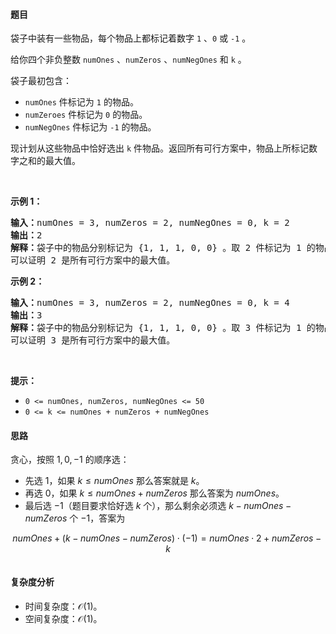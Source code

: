 #### 题目  

<p>袋子中装有一些物品，每个物品上都标记着数字 <code>1</code> 、<code>0</code> 或 <code>-1</code> 。</p>

<p>给你四个非负整数 <code>numOnes</code> 、<code>numZeros</code> 、<code>numNegOnes</code> 和 <code>k</code> 。</p>

<p>袋子最初包含：</p>

<ul>
	<li><code>numOnes</code> 件标记为 <code>1</code> 的物品。</li>
	<li><code>numZeroes</code> 件标记为 <code>0</code> 的物品。</li>
	<li><code>numNegOnes</code> 件标记为 <code>-1</code> 的物品。</li>
</ul>

<p>现计划从这些物品中恰好选出 <code>k</code> 件物品。返回所有可行方案中，物品上所标记数字之和的最大值。</p>

<p> </p>

<p><strong>示例 1：</strong></p>

<pre><strong>输入：</strong>numOnes = 3, numZeros = 2, numNegOnes = 0, k = 2
<strong>输出：</strong>2
<strong>解释：</strong>袋子中的物品分别标记为 {1, 1, 1, 0, 0} 。取 2 件标记为 1 的物品，得到的数字之和为 2 。
可以证明 2 是所有可行方案中的最大值。</pre>

<p><strong>示例 2：</strong></p>

<pre><strong>输入：</strong>numOnes = 3, numZeros = 2, numNegOnes = 0, k = 4
<strong>输出：</strong>3
<strong>解释：</strong>袋子中的物品分别标记为 {1, 1, 1, 0, 0} 。取 3 件标记为 1 的物品，1 件标记为 0 的物品，得到的数字之和为 3 。
可以证明 3 是所有可行方案中的最大值。
</pre>

<p> </p>

<p><strong>提示：</strong></p>

<ul>
	<li><code>0 &lt;= numOnes, numZeros, numNegOnes &lt;= 50</code></li>
	<li><code>0 &lt;= k &lt;= numOnes + numZeros + numNegOnes</code></li>
</ul>
 
#### 思路  

贪心，按照 $1,0,-1$ 的顺序选：
- 先选 $1$，如果 $k\le \textit{numOnes}$ 那么答案就是 $k$。
- 再选 $0$，如果 $k\le \textit{numOnes}+\textit{numZeros}$ 那么答案为 $\textit{numOnes}$。
- 最后选 $-1$（题目要求恰好选 $k$ 个），那么剩余必须选 $k-\textit{numOnes}-\textit{numZeros}$ 个 $-1$，答案为

$$
\textit{numOnes} + (k-\textit{numOnes}-\textit{numZeros})  \cdot  (-1)= \textit{numOnes} \cdot 2 + \textit{numZeros} - k
$$

```go 

```

#### 复杂度分析  

- 时间复杂度：$\mathcal{O}(1)$。
- 空间复杂度：$\mathcal{O}(1)$。